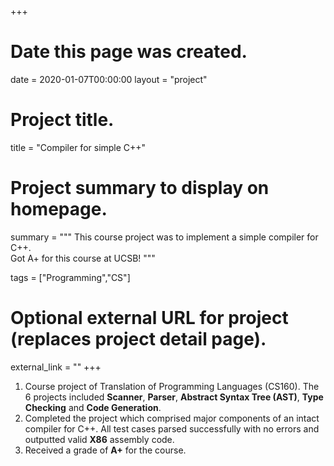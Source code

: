 +++
# Date this page was created.
date = 2020-01-07T00:00:00
layout = "project"

# Project title.
title = "Compiler for simple C++"

# Project summary to display on homepage.
summary = """
 This course project was to implement a simple compiler for C++. <br>
 Got A+ for this course at UCSB!
 """

tags = ["Programming","CS"]


# Optional external URL for project (replaces project detail page).

external_link = ""
+++

1. 	Course project of Translation of Programming Languages (CS160). The 6 projects included **Scanner**, **Parser**, **Abstract Syntax Tree (AST)**, **Type Checking** and **Code Generation**.
2. Completed the project which comprised major components of an intact compiler for C++. All test cases parsed successfully with no errors and outputted valid **X86** assembly code.
3. Received a grade of **A+** for the course.
